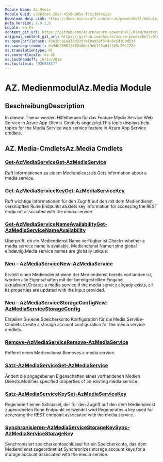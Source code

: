 ```yaml
---
Module Name: Az.Media
Module Guid: c66edca6-2e57-4550-905e-f5cc104de25e
Download Help Link: https://docs.microsoft.com/en-us/powershell/module/az.media
Help Version: 0.9.2.0
Locale: en-US
content_git_url: https://github.com/Azure/azure-powershell/blob/master/src/Media/Media/help/Az.Media.md
original_content_git_url: https://github.com/Azure/azure-powershell/blob/master/src/Media/Media/help/Az.Media.md
ms.openlocfilehash: 89b3bba1aa38d325fe19a859f5f4b845d1b9d53f
ms.sourcegitcommit: 0b94b9566124331d0b15eb7f5a811305c254172e
ms.translationtype: MT
ms.contentlocale: de-DE
ms.lasthandoff: 10/15/2019
ms.locfileid: "93650317"
---
```

# <span data-ttu-id="a52e7-101">AZ. Medienmodul</span><span class="sxs-lookup"><span data-stu-id="a52e7-101">Az.Media Module</span></span>
## <span data-ttu-id="a52e7-102">Beschreibung</span><span class="sxs-lookup"><span data-stu-id="a52e7-102">Description</span></span>
<span data-ttu-id="a52e7-103">In diesem Thema werden Hilfethemen für das Feature Media Service Web Service in Azure App-Dienst-Cmdlets angezeigt.</span><span class="sxs-lookup"><span data-stu-id="a52e7-103">This topic displays help topics for the Media Service web service feature in Azure App Service cmdlets.</span></span>

## <span data-ttu-id="a52e7-104">AZ. Media-Cmdlets</span><span class="sxs-lookup"><span data-stu-id="a52e7-104">Az.Media Cmdlets</span></span>
### [<span data-ttu-id="a52e7-105">Get-AzMediaService</span><span class="sxs-lookup"><span data-stu-id="a52e7-105">Get-AzMediaService</span></span>](Get-AzMediaService.md)
<span data-ttu-id="a52e7-106">Ruft Informationen zu einem Mediendienst ab.</span><span class="sxs-lookup"><span data-stu-id="a52e7-106">Gets information about a media service.</span></span>

### [<span data-ttu-id="a52e7-107">Get-AzMediaServiceKey</span><span class="sxs-lookup"><span data-stu-id="a52e7-107">Get-AzMediaServiceKey</span></span>](Get-AzMediaServiceKey.md)
<span data-ttu-id="a52e7-108">Ruft wichtige Informationen für den Zugriff auf den mit dem Mediendienst verknüpften Ruhe Endpunkt ab.</span><span class="sxs-lookup"><span data-stu-id="a52e7-108">Gets key information for accessing the REST endpoint associated with the media service.</span></span>

### [<span data-ttu-id="a52e7-109">Get-AzMediaServiceNameAvailability</span><span class="sxs-lookup"><span data-stu-id="a52e7-109">Get-AzMediaServiceNameAvailability</span></span>](Get-AzMediaServiceNameAvailability.md)
<span data-ttu-id="a52e7-110">Überprüft, ob ein Mediendienst Name verfügbar ist.</span><span class="sxs-lookup"><span data-stu-id="a52e7-110">Checks whether a media service name is available.</span></span>
<span data-ttu-id="a52e7-111">Mediendienst Namen sind global eindeutig.</span><span class="sxs-lookup"><span data-stu-id="a52e7-111">Media service names are globally unique.</span></span>

### [<span data-ttu-id="a52e7-112">Neu – AzMediaService</span><span class="sxs-lookup"><span data-stu-id="a52e7-112">New-AzMediaService</span></span>](New-AzMediaService.md)
<span data-ttu-id="a52e7-113">Erstellt einen Mediendienst wenn der Mediendienst bereits vorhanden ist, werden alle Eigenschaften mit der bereitgestellten Eingabe aktualisiert.</span><span class="sxs-lookup"><span data-stu-id="a52e7-113">Creates a media service if the media service already exists, all its properties are updated with the input provided.</span></span>

### [<span data-ttu-id="a52e7-114">Neu – AzMediaServiceStorageConfig</span><span class="sxs-lookup"><span data-stu-id="a52e7-114">New-AzMediaServiceStorageConfig</span></span>](New-AzMediaServiceStorageConfig.md)
<span data-ttu-id="a52e7-115">Erstellen Sie eine Speicherkonto Konfiguration für die Media Service-Cmdlets.</span><span class="sxs-lookup"><span data-stu-id="a52e7-115">Create a storage account configuration for the media service cmdlets.</span></span>

### [<span data-ttu-id="a52e7-116">Remove-AzMediaService</span><span class="sxs-lookup"><span data-stu-id="a52e7-116">Remove-AzMediaService</span></span>](Remove-AzMediaService.md)
<span data-ttu-id="a52e7-117">Entfernt einen Mediendienst.</span><span class="sxs-lookup"><span data-stu-id="a52e7-117">Removes a media service.</span></span>

### [<span data-ttu-id="a52e7-118">Satz-AzMediaService</span><span class="sxs-lookup"><span data-stu-id="a52e7-118">Set-AzMediaService</span></span>](Set-AzMediaService.md)
<span data-ttu-id="a52e7-119">Ändert die angegebenen Eigenschaften eines vorhandenen Medien Diensts.</span><span class="sxs-lookup"><span data-stu-id="a52e7-119">Modifies specified properties of an existing media service.</span></span>

### [<span data-ttu-id="a52e7-120">Satz-AzMediaServiceKey</span><span class="sxs-lookup"><span data-stu-id="a52e7-120">Set-AzMediaServiceKey</span></span>](Set-AzMediaServiceKey.md)
<span data-ttu-id="a52e7-121">Regeneriert einen Schlüssel, der für den Zugriff auf den dem Mediendienst zugeordneten Ruhe Endpunkt verwendet wird.</span><span class="sxs-lookup"><span data-stu-id="a52e7-121">Regenerates a key used for accessing the REST endpoint associated with the media service.</span></span>

### [<span data-ttu-id="a52e7-122">Synchronisieren-AzMediaServiceStorageKey</span><span class="sxs-lookup"><span data-stu-id="a52e7-122">Sync-AzMediaServiceStorageKey</span></span>](Sync-AzMediaServiceStorageKey.md)
<span data-ttu-id="a52e7-123">Synchronisiert speicherkontoschlüssel für ein Speicherkonto, das dem Mediendienst zugeordnet ist.</span><span class="sxs-lookup"><span data-stu-id="a52e7-123">Synchronizes storage account keys for a storage account associated with the media service.</span></span>

